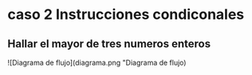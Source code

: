 # caso 2 Instrucciones condiconales
## Hallar el mayor  de tres numeros enteros

![Diagrama de flujo](diagrama.png "Diagrama de flujo)
